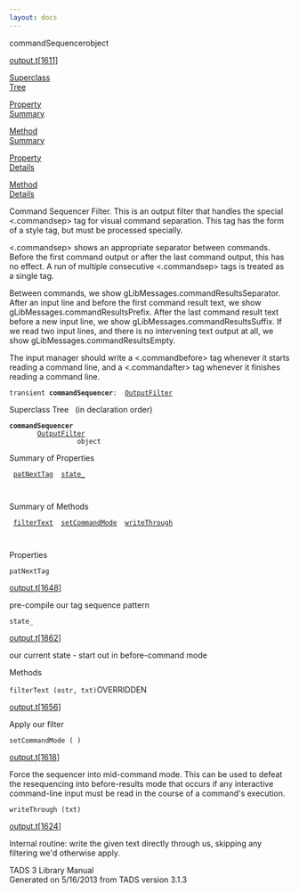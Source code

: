 ```yaml
---
layout: docs
---
```

<span class="title">commandSequencer</span><span class="type">object</span>

[output.t](../file/output.t.html)\[[1611](../source/output.t.html#1611)\]

[Superclass  
Tree](#_SuperClassTree_)

[Property  
Summary](#_PropSummary_)

[Method  
Summary](#_MethodSummary_)

[Property  
Details](#_Properties_)

[Method  
Details](#_Methods_)

<div class="fdesc">

Command Sequencer Filter. This is an output filter that handles the
special \<.commandsep\> tag for visual command separation. This tag has
the form of a style tag, but must be processed specially.

\<.commandsep\> shows an appropriate separator between commands. Before
the first command output or after the last command output, this has no
effect. A run of multiple consecutive \<.commandsep\> tags is treated as
a single tag.

Between commands, we show gLibMessages.commandResultsSeparator. After an
input line and before the first command result text, we show
gLibMessages.commandResultsPrefix. After the last command result text
before a new input line, we show gLibMessages.commandResultsSuffix. If
we read two input lines, and there is no intervening text output at all,
we show gLibMessages.commandResultsEmpty.

The input manager should write a \<.commandbefore\> tag whenever it
starts reading a command line, and a \<.commandafter\> tag whenever it
finishes reading a command line.

`transient `**`commandSequencer`**` :   `[`OutputFilter`](../object/OutputFilter.html)

</div>

<span id="_SuperClassTree_"></span>

<div class="mjhd">

<span class="hdln">Superclass Tree</span>   (in declaration order)

</div>

**`commandSequencer`**  
`         `[`OutputFilter`](../object/OutputFilter.html)  
`                 object`  
<span id="_PropSummary_"></span>

<div class="mjhd">

<span class="hdln">Summary of Properties</span>  

</div>

` `[`patNextTag`](#patNextTag)`  `[`state_`](#state_)`  `

` `

<span id="_MethodSummary_"></span>

<div class="mjhd">

<span class="hdln">Summary of Methods</span>  

</div>

` `[`filterText`](#filterText)`  `[`setCommandMode`](#setCommandMode)`  `[`writeThrough`](#writeThrough)`  `

` `

<span id="_Properties_"></span>

<div class="mjhd">

<span class="hdln">Properties</span>  

</div>

<span id="patNextTag"></span>

`patNextTag`

[output.t](../file/output.t.html)\[[1648](../source/output.t.html#1648)\]

<div class="desc">

pre-compile our tag sequence pattern

</div>

<span id="state_"></span>

`state_`

[output.t](../file/output.t.html)\[[1862](../source/output.t.html#1862)\]

<div class="desc">

our current state - start out in before-command mode

</div>

<span id="_Methods_"></span>

<div class="mjhd">

<span class="hdln">Methods</span>  

</div>

<span id="filterText"></span>

`filterText (ostr, txt)`<span class="rem">OVERRIDDEN</span>

[output.t](../file/output.t.html)\[[1656](../source/output.t.html#1656)\]

<div class="desc">

Apply our filter

</div>

<span id="setCommandMode"></span>

`setCommandMode ( )`

[output.t](../file/output.t.html)\[[1618](../source/output.t.html#1618)\]

<div class="desc">

Force the sequencer into mid-command mode. This can be used to defeat
the resequencing into before-results mode that occurs if any interactive
command-line input must be read in the course of a command's execution.

</div>

<span id="writeThrough"></span>

`writeThrough (txt)`

[output.t](../file/output.t.html)\[[1624](../source/output.t.html#1624)\]

<div class="desc">

Internal routine: write the given text directly through us, skipping any
filtering we'd otherwise apply.

</div>

<div class="ftr">

TADS 3 Library Manual  
Generated on 5/16/2013 from TADS version 3.1.3

</div>
